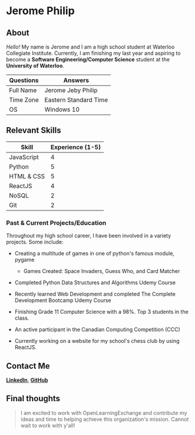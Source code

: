 # Jerome Philip

## About

_Hello!_ My name is Jerome and I am a high school student at Waterloo Collegiate Institute. Currently, I am finishing my last year and aspiring to
become a __Software Engineering/Computer Science__ student at the **University of Waterloo**.

Questions | Answers
--- | --- 
Full Name | Jerome Jeby Philip
Time Zone | Eastern Standard Time
OS | Windows 10

## Relevant Skills

Skill | Experience (1-5)
--- | ---
JavaScript | 4
Python | 5
HTML & CSS | 5
ReactJS | 4
NoSQL | 2
Git | 2

### Past & Current Projects/Education

Throughout my high school career, I have been involved in a variety projects. Some include:

* Creating a multitude of games in one of python's famous module, pygame

  * Games Created: Space Invaders, Guess Who, and Card Matcher
  
* Completed Python Data Structures and Algorithms Udemy Course
 
* Recently learned Web Development and completed The Complete Development Bootcamp Udemy Course
 
* Finishing Grade 11 Computer Science with a 98%. Top 3 students in the class.
 
* An active participant in the Canadian Computing Competition (CCC)
 
* Currently working on a website for my school's chess club by using ReactJS. 
 
 ## Contact Me
 [**LinkedIn**](https://www.linkedin.com/in/jerome-philip-89a446196/), [**GitHub**](https://github.com/Jeromephilip)
 
 ## Final thoughts
 
 > I am excited to work with OpenLearningExchange and contribute my ideas and time to helping achieve this organization's mission. Cannot wait to work with y'all!
